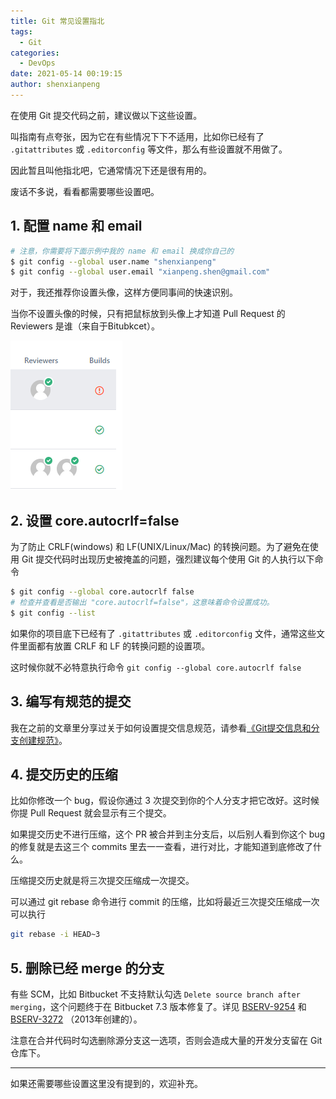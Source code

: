 ```yaml
---
title: Git 常见设置指北
tags:
  - Git
categories:
  - DevOps
date: 2021-05-14 00:19:15
author: shenxianpeng
---
```


在使用 Git 提交代码之前，建议做以下这些设置。

叫指南有点夸张，因为它在有些情况下下不适用，比如你已经有了 `.gitattributes` 或 `.editorconfig` 等文件，那么有些设置就不用做了。

因此暂且叫他指北吧，它通常情况下还是很有用的。

废话不多说，看看都需要哪些设置吧。

## 1. 配置 name 和 email

```bash
# 注意，你需要将下面示例中我的 name 和 email 换成你自己的
$ git config --global user.name "shenxianpeng"
$ git config --global user.email "xianpeng.shen@gmail.com"

```

对于，我还推荐你设置头像，这样方便同事间的快速识别。

当你不设置头像的时候，只有把鼠标放到头像上才知道 Pull Request 的 Reviewers 是谁（来自于Bitubkcet）。

![Bitbucket头像](git-guidelines/avatar.png)

## 2. 设置 core.autocrlf=false

为了防止 CRLF(windows) 和 LF(UNIX/Linux/Mac) 的转换问题。为了避免在使用 Git 提交代码时出现历史被掩盖的问题，强烈建议每个使用 Git 的人执行以下命令

```bash
$ git config --global core.autocrlf false
# 检查并查看是否输出 "core.autocrlf=false"，这意味着命令设置成功。
$ git config --list
```

如果你的项目底下已经有了 `.gitattributes` 或 `.editorconfig` 文件，通常这些文件里面都有放置 CRLF 和 LF 的转换问题的设置项。

这时候你就不必特意执行命令 `git config --global core.autocrlf false`

## 3. 编写有规范的提交

我在之前的文章里分享过关于如何设置提交信息规范，请参看[《Git提交信息和分支创建规范》](https://shenxianpeng.github.io/2020/09/commit-messages-specification/)。

## 4. 提交历史的压缩

比如你修改一个 bug，假设你通过 3 次提交到你的个人分支才把它改好。这时候你提 Pull Request 就会显示有三个提交。

如果提交历史不进行压缩，这个 PR 被合并到主分支后，以后别人看到你这个 bug 的修复就是去这三个 commits 里去一一查看，进行对比，才能知道到底修改了什么。

压缩提交历史就是将三次提交压缩成一次提交。

可以通过 git rebase 命令进行 commit 的压缩，比如将最近三次提交压缩成一次可以执行

```bash
git rebase -i HEAD~3
```

## 5. 删除已经 merge 的分支

有些 SCM，比如 Bitbucket 不支持默认勾选 `Delete source branch after merging`，这个问题终于在 Bitbucket 7.3 版本修复了。详见 [BSERV-9254](https://jira.atlassian.com/browse/BSERV-9254) 和 [BSERV-3272](https://jira.atlassian.com/browse/BSERV-3272) （2013年创建的）。

注意在合并代码时勾选删除源分支这一选项，否则会造成大量的开发分支留在 Git 仓库下。

---

如果还需要哪些设置这里没有提到的，欢迎补充。
